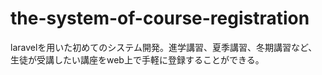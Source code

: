 # the-system-of-course-registration
laravelを用いた初めてのシステム開発。進学講習、夏季講習、冬期講習など、生徒が受講したい講座をweb上で手軽に登録することができる。
